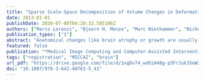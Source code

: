 ```yaml
---
title: "Sparse Scale-Space Decomposition of Volume Changes in Deformations Fields"
date: 2013-01-01
publishDate: 2020-07-08T04:28:32.585106Z
authors: ["Marco Lorenzi", "Bjoern H. Menze", "Marc Niethammer", "Nicholas Ayache", "Xavier Pennec"]
publication_types: ["1"]
abstract: "Anatomical changes like brain atrophy or growth are usually not homogeneous in space and across spatial scales, since they map differently depending on the anatomical structures. Thus, the accurate analysis of volume changes from medical images requires to reliably localize and distinguish the spatial changes occurring at different scales, from voxel to regional level. We propose here a framework for the sparse probabilistic scale-space analysis of volume changes encoded by deformations. Our framework is based on the Helmoltz decomposition of vector fields. By scale-space analysis of the scalar pressure map associated to the irrotational component of the deformation, we robustly identify the areas of maximal volume changes, and we define a consistent sparse decomposition of the irrotational component. We show the effectiveness of our framework in the challenging problem of detecting the progression of tumor growth, and in the group-wise analysis of the longitudinal atrophy in Alzheimer’s disease."
featured: false
publication: "*Medical Image Computing and Computer-Assisted Intervention - MICCAI 2013 - 16th International Conference, Nagoya, Japan, September 22-26, 2013, Proceedings, Part II*"
tags: ["registration", "MICCAI", "brain"]
url_pdf: "https://drive.google.com/file/d/1xgDv74_wdUiH48g-p3FrJuk3SeW2sby4"
doi: "10.1007/978-3-642-40763-5_41"
---
```


